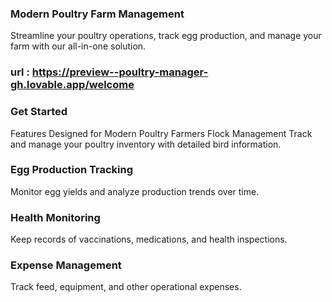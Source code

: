### Modern Poultry Farm Management

Streamline your poultry operations, track egg production, and manage your farm with our all-in-one solution.
### url : https://preview--poultry-manager-gh.lovable.app/welcome

### Get Started
Features Designed for Modern Poultry Farmers
Flock Management
Track and manage your poultry inventory with detailed bird information.

### Egg Production Tracking
Monitor egg yields and analyze production trends over time.

### Health Monitoring
Keep records of vaccinations, medications, and health inspections.

### Expense Management
Track feed, equipment, and other operational expenses.
